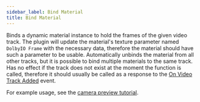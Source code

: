 ```yaml
---
sidebar_label: Bind Material
title: Bind Material
---
```

Binds a dynamic material instance to hold the frames of the given video track. The plugin will update the material's texture parameter named `DolbyIO Frame` with the necessary data, therefore the material should have such a parameter to be usable. Automatically unbinds the material from all other tracks, but it is possible to bind multiple materials to the same track. Has no effect if the track does not exist at the moment the function is called, therefore it should usually be called as a response to the [On Video Track Added](../Events/on-video-track-added) event.

For example usage, see the [camera preview tutorial](../../tutorial/camera-preview).